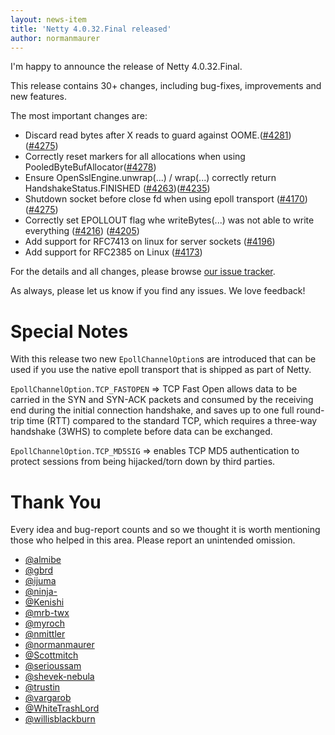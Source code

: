 ```yaml
---
layout: news-item
title: 'Netty 4.0.32.Final released'
author: normanmaurer
---
```


I'm happy to announce the release of Netty 4.0.32.Final.

This release contains 30+ changes, including bug-fixes, improvements and new features.

The most important changes are:

* Discard read bytes after X reads to guard against OOME.([#4281](https://github.com/netty/netty/pull/4157)) ([#4275](https://github.com/netty/netty/issues/4275))
* Correctly reset markers for all allocations when using PooledByteBufAllocator([#4278](https://github.com/netty/netty/pull/4278))
*  Ensure OpenSslEngine.unwrap(...) / wrap(...) correctly return HandshakeStatus.FINISHED ([#4263](https://github.com/netty/netty/pull/4263))([#4235](https://github.com/netty/netty/issues/4235))
* Shutdown socket before close fd when using epoll transport ([#4170](https://github.com/netty/netty/pull/4256)) ([#4275](https://github.com/netty/netty/issues/4170))
* Correctly set EPOLLOUT flag whe writeBytes(...) was not able to write everything ([#4216](https://github.com/netty/netty/pull/4216)) ([#4205](https://github.com/netty/netty/issues/4205))
* Add support for RFC7413 on linux for server sockets ([#4196](https://github.com/netty/netty/pull/4196))
* Add support for RFC2385 on Linux ([#4173](https://github.com/netty/netty/pull/4173))

For the details and all changes, please browse [our issue tracker](https://github.com/netty/netty/issues?q=milestone%3A4.0.32.Final+is%3Aclosed).

As always, please let us know if you find any issues. We love feedback!

# Special Notes

With this release two new `EpollChannelOption`s are introduced that can be used if you use the native epoll transport that is shipped as part of Netty.

`EpollChannelOption.TCP_FASTOPEN` => TCP Fast Open allows data to be carried in the SYN and SYN-ACK packets and consumed by the receiving end during the initial connection handshake, and saves up to one full round-trip time (RTT) compared to the standard TCP, which requires a three-way handshake (3WHS) to complete before data can be exchanged.

`EpollChannelOption.TCP_MD5SIG` => enables TCP MD5 authentication to protect sessions from being hijacked/torn down by
third parties.

# Thank You

Every idea and bug-report counts and so we thought it is worth mentioning those who helped in this area. Please report an unintended omission.

* [@almibe](https://github.com/almibe)
* [@gbrd](https://github.com/gbrd)
* [@ijuma](https://github.com/ijuma)
* [@ninja-](https://github.com/ninja-)
* [@Kenishi](https://github.com/Kenishi)
* [@mrb-twx](https://github.com/mrb-twx)
* [@myroch](https://github.com/myroch)
* [@nmittler](https://github.com/nmittler)
* [@normanmaurer](https://github.com/normanmaurer)
* [@Scottmitch](https://github.com/Scottmitch)
* [@serioussam](https://github.com/serioussam)
* [@shevek-nebula](https://github.com/shevek-nebula)
* [@trustin](https://github.com/trustin)
* [@vargarob](https://github.com/vargarob)
* [@WhiteTrashLord](https://github.com/WhiteTrashLord)
* [@willisblackburn](https://github.com/willisblackburn)
